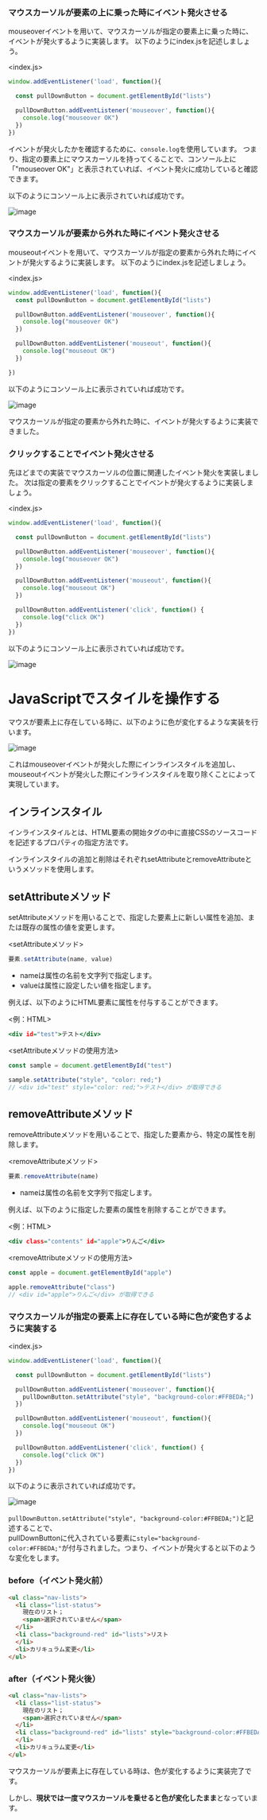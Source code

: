 ### マウスカーソルが要素の上に乗った時にイベント発火させる

mouseoverイベントを用いて、マウスカーソルが指定の要素上に乗った時に、イベントが発火するように実装します。
以下のようにindex.jsを記述しましょう。

<index.js>
```javascript
window.addEventListener('load', function(){

  const pullDownButton = document.getElementById("lists")

  pullDownButton.addEventListener('mouseover', function(){
    console.log("mouseover OK")
  })
})
```

イベントが発火したかを確認するために、`console.log`を使用しています。
つまり、指定の要素上にマウスカーソルを持ってくることで、コンソール上に「"mouseover OK"」と表示されていれば、イベント発火に成功していると確認できます。

以下のようにコンソール上に表示されていれば成功です。

![image](https://github.com/koharayuki/til/assets/132040884/a7e1f38a-d125-4248-81b0-b612f3bd0f84)

### マウスカーソルが要素から外れた時にイベント発火させる

mouseoutイベントを用いて、マウスカーソルが指定の要素から外れた時にイベントが発火するように実装します。
以下のようにindex.jsを記述しましょう。

<index.js>
```javascript
window.addEventListener('load', function(){
  const pullDownButton = document.getElementById("lists")

  pullDownButton.addEventListener('mouseover', function(){
    console.log("mouseover OK")
  })

  pullDownButton.addEventListener('mouseout', function(){
    console.log("mouseout OK")
  })

})
```

以下のようにコンソール上に表示されていれば成功です。

![image](https://github.com/koharayuki/til/assets/132040884/0cb00226-014f-4c17-9f7f-d2a7703f10bd)

マウスカーソルが指定の要素から外れた時に、イベントが発火するように実装できました。

### クリックすることでイベント発火させる

先ほどまでの実装でマウスカーソルの位置に関連したイベント発火を実装しました。
次は指定の要素をクリックすることでイベントが発火するように実装しましょう。

<index.js>
```javascript
window.addEventListener('load', function(){

  const pullDownButton = document.getElementById("lists")

  pullDownButton.addEventListener('mouseover', function(){
    console.log("mouseover OK")
  })

  pullDownButton.addEventListener('mouseout', function(){
    console.log("mouseout OK")
  })

  pullDownButton.addEventListener('click', function() {
    console.log("click OK")
  })
})
```

以下のようにコンソール上に表示されていれば成功です。

![image](https://github.com/koharayuki/til/assets/132040884/d1f8b40f-5c4c-42cb-bd89-14e99764ed71)  

  
# JavaScriptでスタイルを操作する

マウスが要素上に存在している時に、以下のように色が変化するような実装を行います。

![image](https://github.com/koharayuki/til/assets/132040884/839af6cf-a531-46c2-bf57-3c96e58d9d63)

これはmouseoverイベントが発火した際にインラインスタイルを追加し、mouseoutイベントが発火した際にインラインスタイルを取り除くことによって実現しています。

## インラインスタイル

インラインスタイルとは、HTML要素の開始タグの中に直接CSSのソースコードを記述するプロパティの指定方法です。

インラインスタイルの追加と削除はそれぞれsetAttributeとremoveAttributeというメソッドを使用します。

## setAttributeメソッド

setAttributeメソッドを用いることで、指定した要素上に新しい属性を追加、または既存の属性の値を変更します。

<setAttributeメソッド>
```javascript
要素.setAttribute(name, value)
```

- nameは属性の名前を文字列で指定します。
- valueは属性に設定したい値を指定します。

例えば、以下のようにHTML要素に属性を付与することができます。

<例：HTML>
```index.html
<div id="test">テスト</div>
```

<setAttributeメソッドの使用方法>
```javascript
const sample = document.getElementById("test")

sample.setAttribute("style", "color: red;")
// <div id="test" style="color: red;">テスト</div> が取得できる
```

## removeAttributeメソッド

removeAttributeメソッドを用いることで、指定した要素から、特定の属性を削除します。

<removeAttributeメソッド>
```javascript
要素.removeAttribute(name)
```

- nameは属性の名前を文字列で指定します。

例えば、以下のように指定した要素の属性を削除することができます。

<例：HTML>
```index.html
<div class="contents" id="apple">りんご</div>
```

<removeAttributeメソッドの使用方法>
```javascript
const apple = document.getElementById("apple")

apple.removeAttribute("class")
// <div id="apple">りんご</div> が取得できる
```

### マウスカーソルが指定の要素上に存在している時に色が変色するように実装する

<index.js>
```javascript
window.addEventListener('load', function(){

  const pullDownButton = document.getElementById("lists")

  pullDownButton.addEventListener('mouseover', function(){
    pullDownButton.setAttribute("style", "background-color:#FFBEDA;")
  })

  pullDownButton.addEventListener('mouseout', function(){
    console.log("mouseout OK")
  })

  pullDownButton.addEventListener('click', function() {
    console.log("click OK")
  })
})
```

以下のように表示されていれば成功です。

![image](https://github.com/koharayuki/til/assets/132040884/f3d3c1bb-eb77-4254-b560-040bfbd26cd7)

`pullDownButton.setAttribute("style", "background-color:#FFBEDA;")`と記述することで、<br>
pullDownButtonに代入されている要素に`style="background-color:#FFBEDA;"`が付与されました。つまり、イベントが発火すると以下のような変化をします。

### before（イベント発火前）

```html
<ul class="nav-lists">
  <li class="list-status">
    現在のリスト；
    <span>選択されていません</span>
  </li>
  <li class="background-red" id="lists">リスト
  </li>
  <li>カリキュラム変更</li>
</ul>
```

### after（イベント発火後）

```html
<ul class="nav-lists">
  <li class="list-status">
    現在のリスト；
    <span>選択されていません</span>
  </li>
  <li class="background-red" id="lists" style="background-color:#FFBEDA;">リスト
  </li>
  <li>カリキュラム変更</li>
</ul>
```

マウスカーソルが要素上に存在している時は、色が変化するように実装完了です。

しかし、**現状では一度マウスカーソルを乗せると色が変化したまま**となっています。

